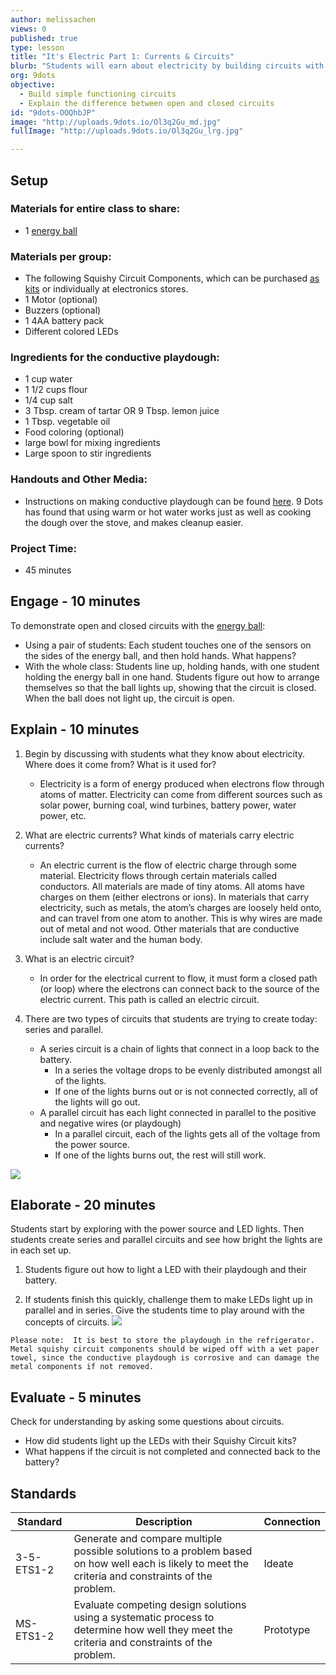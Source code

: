 ```yaml
---
author: melissachen
views: 0
published: true
type: lesson
title: "It's Electric Part 1: Currents & Circuits"
blurb: "Students will earn about electricity by building circuits with conductive playdough. Start by introducing students to circuits by playing with an [energy ball](http://www.amazon.com/Energy-Ball-Scientific-your-fingertips/dp/B000OU9RMS). Then, teach students about the different types of circuits. Students demonstrate learning by using the conductive playdough and a power supply to light up LED lights."
org: 9dots
objective: 
  - Build simple functioning circuits
  - Explain the difference between open and closed circuits
id: "9dots-OOQhbJP"
image: "http://uploads.9dots.io/Ol3q2Gu_md.jpg"
fullImage: "http://uploads.9dots.io/Ol3q2Gu_lrg.jpg"

---
```


## Setup

### Materials for entire class to share:
 - 1 [energy ball](http://www.amazon.com/Energy-Ball-Scientific-your-fingertips/dp/B000OU9RMS) 
 
### Materials per group:

 - The following Squishy Circuit Components, which can be purchased [as kits](http://squishycircuitsstore.com/kits.html) or individually at electronics stores.
 - 1 Motor (optional)  
 - Buzzers (optional)
 - 1 4AA battery pack
 - Different colored LEDs

### Ingredients for the conductive playdough:

 - 1 cup water
 - 1 1/2 cups flour
 - 1/4 cup salt
 - 3 Tbsp. cream of tartar OR 9 Tbsp. lemon juice
 - 1 Tbsp. vegetable oil
 - Food coloring (optional)
 - large bowl for mixing ingredients
 - Large spoon to stir ingredients


### Handouts and Other Media:

 - Instructions on making conductive playdough can be found [here](http://courseweb.stthomas.edu/apthomas/SquishyCircuits/conductiveDough.htm).  9 Dots has found that using warm or hot water works just as well as cooking the dough over the stove, and makes cleanup easier.
 
### Project Time:

- 45 minutes

## Engage - 10 minutes

To demonstrate open and closed circuits with the [energy ball](http://www.amazon.com/Energy-Ball-Scientific-your-fingertips/dp/B000OU9RMS):

- Using a pair of students:  Each student touches one of the sensors on the sides of the energy ball, and then hold hands.  What happens?
- With the whole class: Students line up, holding hands, with one student holding the energy ball in one hand.  Students figure out how to arrange themselves so that the ball lights up, showing that the circuit is closed.  When the ball does not light up, the circuit is open.

## Explain - 10 minutes

1. Begin by discussing with students what they know about electricity.  Where does it come from? What is it used for?
	- Electricity is a form of energy produced when electrons flow through atoms of matter.  Electricity can come from different sources such as solar power, burning coal, wind turbines, battery power, water power, etc.
    
2. What are electric currents? What kinds of materials carry electric currents?
	- An electric current is the flow of electric charge through some material.  Electricity flows through certain materials called conductors.  All materials are made of tiny atoms.  All atoms have charges on them (either electrons or ions).  In materials that carry electricity, such as metals, the atom’s charges are loosely held onto, and can travel from one atom to another.  This is why wires are made out of metal and not wood.  Other materials that are conductive include salt water and the human body.

3. What is an electric circuit? 
	- In order for the electrical current to flow, it must form a closed path (or loop) where the electrons can connect back to the source of the electric current.  This path is called an electric circuit.
    
4. There are two types of circuits that students are trying to create today: series and parallel.
	- A series circuit is a chain of lights that connect in a loop back to the battery.
    	- In a series the voltage drops to be evenly distributed amongst all of the lights.
        - If one of the lights burns out or is not connected correctly, all of the lights will go out.
    - A parallel circuit has each light connected in parallel to the positive and negative wires (or playdough)
    	- In a parallel circuit, each of the lights gets all of the voltage from the power source.
        - If one of the lights burns out, the rest will still work.
    
![](http://uploads.9dots.io/Ovu8pHo_md.jpg) 

## Elaborate - 20 minutes
Students start by exploring with the power source and LED lights. Then students create series and parallel circuits and see how bright the lights are in each set up. 

1. Students figure out how to light a LED with their playdough and their battery.  

2. If students finish this quickly, challenge them to make LEDs light up in parallel and in series.  Give the students time to play around with the concepts of circuits.
![](http://uploads.9dots.io/OOQtpSi_md.jpg) 

```
Please note:  It is best to store the playdough in the refrigerator.  Metal squishy circuit components should be wiped off with a wet paper towel, since the conductive playdough is corrosive and can damage the metal components if not removed.
```

## Evaluate - 5 minutes
Check for understanding by asking some questions about circuits.

- How did students light up the LEDs with their Squishy Circuit kits?
- What happens if the circuit is not completed and connected back to the battery?

## Standards
Standard | Description | Connection
--- | --- | ---
3-5-ETS1-2 | Generate and compare multiple possible solutions to a problem based on how well each is likely to meet the criteria and constraints of the problem. | Ideate
MS-ETS1-2 | Evaluate competing design solutions using a systematic process to determine how well they meet the criteria and constraints of the problem. | Prototype
